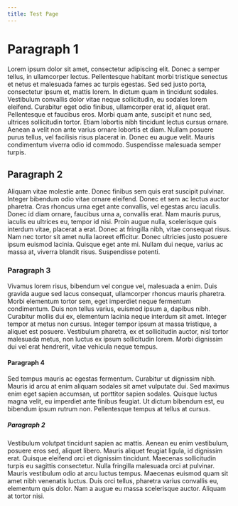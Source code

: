 ```yaml
---
title: Test Page
---
```


# Paragraph 1
Lorem ipsum dolor sit amet, consectetur adipiscing elit. Donec a semper tellus,
in ullamcorper lectus. Pellentesque habitant morbi tristique senectus et netus
et malesuada fames ac turpis egestas. Sed sed justo porta, consectetur ipsum et,
mattis lorem. In dictum quam in tincidunt sodales. Vestibulum convallis dolor
vitae neque sollicitudin, eu sodales lorem eleifend. Curabitur eget odio
finibus, ullamcorper erat id, aliquet erat. Pellentesque et faucibus eros. Morbi
quam ante, suscipit et nunc sed, ultrices sollicitudin tortor. Etiam lobortis
nibh tincidunt lectus cursus ornare. Aenean a velit non ante varius ornare
lobortis et diam. Nullam posuere purus tellus, vel facilisis risus placerat in.
Donec eu augue velit. Mauris condimentum viverra odio id commodo. Suspendisse
malesuada semper turpis.

## Paragraph 2
Aliquam vitae molestie ante. Donec finibus sem quis erat suscipit pulvinar.
Integer bibendum odio vitae ornare eleifend. Donec et sem ac lectus auctor
pharetra. Cras rhoncus urna eget ante convallis, vel egestas arcu iaculis. Donec
id diam ornare, faucibus urna a, convallis erat. Nam mauris purus, iaculis eu
ultrices eu, tempor id nisi. Proin augue nulla, scelerisque quis interdum vitae,
placerat a erat. Donec at fringilla nibh, vitae consequat risus. Nam nec tortor
sit amet nulla laoreet efficitur. Donec ultricies justo posuere ipsum euismod
lacinia. Quisque eget ante mi. Nullam dui neque, varius ac massa at, viverra
blandit risus. Suspendisse potenti.

### Paragraph 3
Vivamus lorem risus, bibendum vel congue vel, malesuada a enim. Duis gravida
augue sed lacus consequat, ullamcorper rhoncus mauris pharetra. Morbi elementum
tortor sem, eget imperdiet neque fermentum condimentum. Duis non tellus varius,
euismod ipsum a, dapibus nibh. Curabitur mollis dui ex, elementum lacinia neque
interdum sit amet. Integer tempor at metus non cursus. Integer tempor ipsum at
massa tristique, a aliquet est posuere. Vestibulum pharetra, ex et sollicitudin
auctor, nisl tortor malesuada metus, non luctus ex ipsum sollicitudin lorem.
Morbi dignissim dui vel erat hendrerit, vitae vehicula neque tempus.

#### Paragraph 4
Sed tempus mauris ac egestas fermentum. Curabitur ut dignissim nibh. Mauris id
arcu at enim aliquam sodales sit amet vulputate dui. Sed maximus enim eget
sapien accumsan, ut porttitor sapien sodales. Quisque luctus magna velit, eu
imperdiet ante finibus feugiat. Ut dictum bibendum est, eu bibendum ipsum rutrum
non. Pellentesque tempus at tellus at cursus.

##### Paragraph 2
Vestibulum volutpat tincidunt sapien ac mattis. Aenean eu enim vestibulum,
posuere eros sed, aliquet libero. Mauris aliquet feugiat ligula, id dignissim
erat. Quisque eleifend orci et dignissim tincidunt. Maecenas sollicitudin turpis
eu sagittis consectetur. Nulla fringilla malesuada orci at pulvinar. Mauris
vestibulum odio at arcu luctus tempus. Maecenas euismod quam sit amet nibh
venenatis luctus. Duis orci tellus, pharetra varius convallis eu, elementum quis
dolor. Nam a augue eu massa scelerisque auctor. Aliquam at tortor nisi. 
